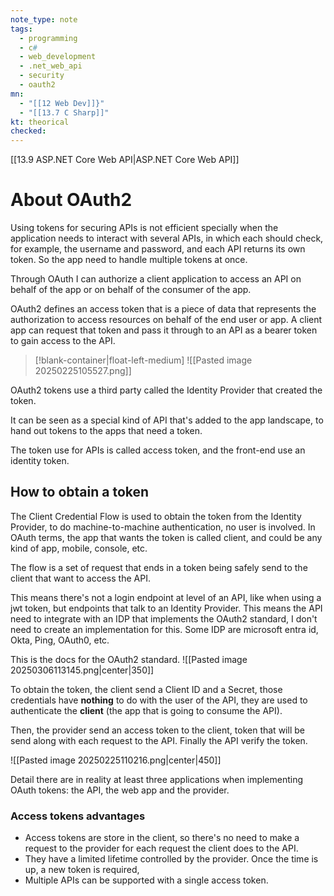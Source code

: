 ```yaml
---
note_type: note
tags:
  - programming
  - c#
  - web_development
  - .net_web_api
  - security
  - oauth2
mn:
  - "[[12 Web Dev]]}"
  - "[[13.7 C Sharp]]"
kt: theorical
checked:
---
```

[[13.9 ASP.NET Core Web API|ASP.NET Core Web API]]
# About OAuth2
Using tokens for securing APIs is not efficient specially when the application needs to interact with several APIs, in which each should check, for example, the username and password, and each API returns its own token. So the app need to handle multiple tokens at once.

Through OAuth I can authorize a client application to access an API on behalf of the app or on behalf of the consumer of the app. 

OAuth2 defines an access token that is a piece of data that represents the authorization to access resources on behalf of the end user or app. A client app can request that token and pass it through to an API as a bearer token to gain access to the API.  
>[!blank-container|float-left-medium]
>![[Pasted image 20250225105527.png]]

OAuth2 tokens use a third party called the Identity Provider that created the token. 

It can be seen as a special kind of API that's added to the app landscape, to hand out tokens to the apps that need a token. 

The token use for APIs is called access token, and the front-end use an identity token. 
## How to obtain a token
The Client Credential Flow is used to obtain the token from the Identity Provider, to do machine-to-machine authentication, no user is involved. In OAuth terms, the app that wants the token is called client, and could be any kind of app, mobile, console, etc. 

The flow is a set of request that ends in a token being safely send to the client that want to access the API. 

This means there's not a login endpoint at level of an API, like when using a jwt token, but endpoints that talk to an Identity Provider. This means the API need to integrate with an IDP that implements the OAuth2 standard, I don't need to create an implementation for this. Some IDP are microsoft entra id, Okta, Ping, OAuth0, etc. 

This is the docs for the OAuth2 standard.
![[Pasted image 20250306113145.png|center|350]]


To obtain the token, the client send a Client ID and a Secret, those credentials have **nothing** to do with the user of the API, they are used to authenticate the **client** (the app that is going to consume the API).

Then, the provider send an access token to the client, token that will be send along with each request to the API. Finally the API verify the token.  

![[Pasted image 20250225110216.png|center|450]]

Detail there are in reality at least three applications when implementing OAuth tokens: the API, the web app and the provider. 
### Access tokens advantages
- Access tokens are store in the client, so there's no need to make a request to the provider for each request the client does to the API.
- They have a limited lifetime controlled by the provider. Once the time is up, a new token is required, 
- Multiple APIs can be supported with a single access token.